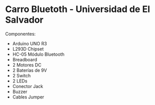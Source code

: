 # Carro Bluetoth - Universidad de El Salvador
Componentes:
- Arduino UNO R3
- L293D Chipset
- HC-05 Módulo Bluetooth
- Breadboard
- 2 Motores DC
- 2 Baterías de 9V
- 2 Switch
- 2 LEDs
- Conector Jack
- Buzzer
- Cables Jumper 
